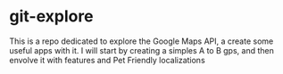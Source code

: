 # git-explore
This is a repo dedicated to explore the Google Maps API, a create some useful apps with it. I will start by creating a simples A to B gps, and then envolve it with features and Pet Friendly localizations
